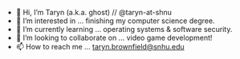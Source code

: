 - 👋 Hi, I’m Taryn (a.k.a. ghost) // @taryn-at-shnu
- 👀 I’m interested in ... finishing my computer science degree.
- 🌱 I’m currently learning ... operating systems & software security.
- 💞️ I’m looking to collaborate on ... video game development!
- 📫 How to reach me ... taryn.brownfield@snhu.edu
